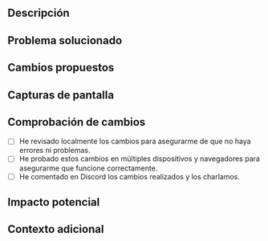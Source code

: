 <!-- 
    IMPORTANTE LEER:
    - Si hay campos que no puedes rellenar puedes borrarlos. 
    - Trata de llenar los que dicen (IMPORTANTE)
    - Las preguntas se completan agregándole una [x] en caso de SI o una [ ] en caso de NO.

    OBSERVACIÓN: Lo que se encuentra entre < !-- -- > no aparece al subir.
-->



## Descripción <!-- IMPORTANTE -->

<!-- Describa brevemente los cambios realizados en esta solicitud de extracción. -->

## Problema solucionado <!-- IMPORTANTE -->

<!-- Describa el problema o la tarea que aborda esta solicitud de extracción, si corresponde. Incluya el número de problema o enlace al problema si existe. -->

## Cambios propuestos

<!-- Enumere los cambios específicos que ha realizado en el código, incluidas las nuevas características agregadas, las modificaciones existentes y cualquier eliminación de código. Proporcione una explicación clara de los cambios y su propósito. -->

## Capturas de pantalla <!-- (si corresponde) -->

<!-- Si los cambios afectan la apariencia visual de la landing page, incluya capturas de pantalla antes y después, si es posible. -->

## Comprobación de cambios

- [ ] He revisado localmente los cambios para asegurarme de que no haya errores ni problemas.
- [ ] He probado estos cambios en múltiples dispositivos y navegadores para asegurarme que funcione correctamente.
- [ ] He comentado en Discord los cambios realizados y los charlamos.

## Impacto potencial

<!-- Describa cualquier impacto potencial que estos cambios puedan tener, como posibles problemas de compatibilidad o cambios en el rendimiento. -->

## Contexto adicional

<!-- Agregue cualquier contexto adicional que considere relevante para esta solicitud de extracción. -->
